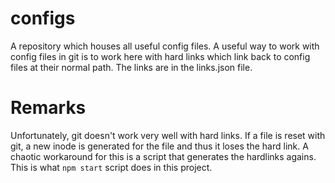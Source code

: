 # configs

A repository which houses all useful config files. A useful way to work with config files in git is to work here with hard links which link back to config files at their normal path. The links are in the links.json file.


# Remarks

Unfortunately, git doesn't work very well with hard links. If a file is reset with git, a new inode is generated for the file and thus it loses the hard link. A chaotic workaround for this is a script that generates the hardlinks agains. This is what `npm start` script does in this project.
